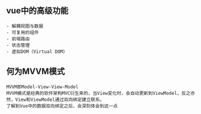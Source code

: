 ## vue中的高级功能
	- 解耦视图与数据
	- 可复用的组件
	- 前端路由
	- 状态管理
	- 虚拟DOM（Virtual DOM）

## 何为MVVM模式
	MVVM即Model-View-View-Model
	MVVM模式是经典的软件架构MVC衍生来的，当View变化时，会自动更新到ViewModel，反之亦然，View和ViewModel通过双向绑定建立联系。
	了解到Vue中的数据双向绑定之后，会深刻体会到这一点